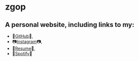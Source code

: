 # zgop
## A personal website, including links to my:
* 💾[GitHub](https://github.com/ZacharyGopinath)💾,
* 📷[Instagram](https://www.instagram.com/zgop416/)📷,
* 📜[Resume](https://github.com/ZacharyGopinath/zgop/blob/master/files/ZacharyGopinathResume.pdf)📜,
* 🎵[Spotify](https://open.spotify.com/user/zgopi/playlists)🎵
